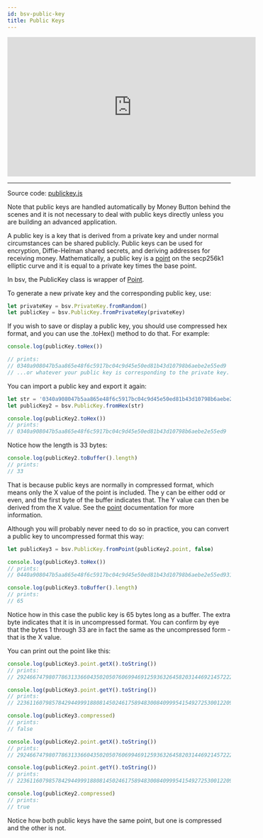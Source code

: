```yaml
---
id: bsv-public-key
title: Public Keys
---
```


<iframe width="560" height="315" src="https://www.youtube.com/embed/wYpifoXE7H0" frameborder="0" allow="accelerometer; autoplay; encrypted-media; gyroscope; picture-in-picture" allowfullscreen></iframe>

--------------------------------

Source code: [publickey.js](https://github.com/moneybutton/bsv/blob/master/lib/publickey.js)

Note that public keys are handled automatically by Money Button behind the scenes
and it is not necessary to deal with public keys directly unless you are building
an advanced application.

A public key is a key that is derived from a private key and under normal
circumstances can be shared publicly. Public keys can be used for encryption,
Diffie-Helman shared secrets, and deriving addresses for receiving money.
Mathematically, a public key is a [point](./bsv-point.md) on the secp256k1
elliptic curve and it is equal to a private key times the  base point.

In bsv, the PublicKey class is wrapper of [Point](./bsv-point.md).

To generate a new private key and the corresponding public key, use:

```javascript
let privateKey = bsv.PrivateKey.fromRandom()
let publicKey = bsv.PublicKey.fromPrivateKey(privateKey)
```

If you wish to save or display a public key, you should use compressed hex
format, and you can use the .toHex() method to do that. For example:

```javascript
console.log(publicKey.toHex())

// prints:
// 0340a908047b5aa865e48f6c5917bc04c9d45e50ed81b43d10798b6aebe2e55ed9
// ...or whatever your public key is corresponding to the private key.
```

You can import a public key and export it again:
```javascript
let str = '0340a908047b5aa865e48f6c5917bc04c9d45e50ed81b43d10798b6aebe2e55ed9'
let publicKey2 = bsv.PublicKey.fromHex(str)

console.log(publicKey2.toHex())
// prints:
// 0340a908047b5aa865e48f6c5917bc04c9d45e50ed81b43d10798b6aebe2e55ed9
```

Notice how the length is 33 bytes:
```javascript
console.log(publicKey2.toBuffer().length)
// prints:
// 33
```

That is because public keys are normally in compressed format, which means only
the X value of the point is included. The y can be either odd or even, and the
first byte of the buffer indicates that. The Y value can then be derived from
the X value. See the [point](./bsv-point.md) documentation for more information.

Although you will probably never need to do so in practice, you can convert a
public key to uncompressed format this way:

```javascript
let publicKey3 = bsv.PublicKey.fromPoint(publicKey2.point, false)

console.log(publicKey3.toHex())
// prints:
// 0440a908047b5aa865e48f6c5917bc04c9d45e50ed81b43d10798b6aebe2e55ed9316ff7efb4bad174108f7d8d68635178c5f93145ab30dca239d815f8ac8a2e4b

console.log(publicKey3.toBuffer().length)
// prints:
// 65
```

Notice how in this case the public key is 65 bytes long as a buffer. The extra
byte indicates that it is in uncompressed format. You can confirm by eye that
the bytes 1 through 33 are in fact the same as the uncompressed form - that is
the X value.

You can print out the point like this:

```javascript
console.log(publicKey3.point.getX().toString())
// prints:
// 29246674798077863133660435020507606994691259363264582031446921457222776348377

console.log(publicKey3.point.getY().toString())
// prints:
// 22361160798578429449991880814502461758948300840999541549272530012209202998859

console.log(publicKey3.compressed)
// prints:
// false

console.log(publicKey2.point.getX().toString())
// prints:
// 29246674798077863133660435020507606994691259363264582031446921457222776348377

console.log(publicKey2.point.getY().toString())
// prints:
// 22361160798578429449991880814502461758948300840999541549272530012209202998859

console.log(publicKey2.compressed)
// prints:
// true
```

Notice how both public keys have the same point, but one is compressed and the
other is not.
